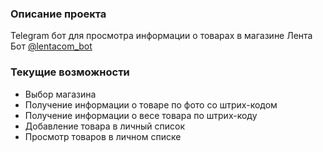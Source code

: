 ### Описание проекта

Telegram бот для просмотра информации о товарах в магазине Лента  
Бот [@lentacom_bot](https://t.me/lentacom_bot)

### Текущие возможности
* Выбор магазина
* Получение информации о товаре по фото со штрих-кодом
* Получение информации о весе товара по штрих-коду
* Добавление товара в личный список
* Просмотр товаров в личном списке
